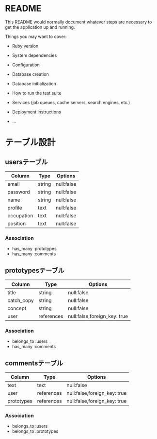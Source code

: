 # README

This README would normally document whatever steps are necessary to get the
application up and running.

Things you may want to cover:

* Ruby version

* System dependencies

* Configuration

* Database creation

* Database initialization

* How to run the test suite

* Services (job queues, cache servers, search engines, etc.)

* Deployment instructions

* ...

# テーブル設計

## usersテーブル

|Column    |Type  |Options   |
|----------|------|----------|
|email     |string|null:false|
|password  |string|null:false|
|name      |string|null:false|
|profile   |text  |null:false|
|occupation|text  |null:false|
|position  |text  |null:false|

### Association
- has_many :prototypes
- has_many :comments

## prototypesテーブル

|Column    |Type        |Options                     |
|----------|------------|----------------------------|
|title     |string      |null:false                  |
|catch_copy|string      |null:false                  |
|concept   |string      |null:false                  |
|user      |references  |null:false,foreign_key: true|

### Association
- belongs_to :users
- has_many :comments

## commentsテーブル

|Column    |Type      |Options                     |
|----------|----------|----------------------------|
|text      |text      |null:false                  |
|user      |references|null:false,foreign_key: true|
|prototypes|references|null:false,foreign_key: true|

### Association
- belongs_to :users
- belongs_to :prototypes